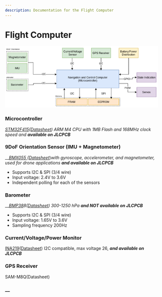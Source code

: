 ```yaml
---
description: Documentation for the Flight Computer
---
```


# Flight Computer

![Block Diagram for Flight Computer](.gitbook/assets/hardware_block_diagram.png)

### Microcontroller

[_STM32F415_](https://www.st.com/content/st_com/en/products/microcontrollers-microprocessors/stm32-32-bit-arm-cortex-mcus/stm32-high-performance-mcus/stm32f4-series/stm32f405-415/stm32f415rg.html)_\(_[_Datasheet_](https://www.st.com/resource/en/datasheet/stm32f405vg.pdf)_\) ARM M4 CPU with 1MB Flash and 168MHz clock speed and **available on JLCPCB**_

### 9DoF Orientation Sensor \(IMU + Magnetometer\)

\_\_[_BMX055_ ](https://www.bosch-sensortec.com/products/motion-sensors/absolute-orientation-sensors/absolute-orientation-sensors-bmx055.html)_\(_[_Datasheet_](https://www.bosch-sensortec.com/media/boschsensortec/downloads/datasheets/bst-bmx055-ds000.pdf)\)_with gyroscope, accelerometer, and magnetometer, used for drone applications **and available on JLCPCB**_

* Supports I2C & SPI \(3/4 wire\)
* Input voltage: 2.4V to 3.6V
* Independent polling for each of the sensors

### Barometer

\_\_[_BMP38_](https://www.bosch-sensortec.com/products/environmental-sensors/pressure-sensors/bmp388/)_8\(_[_Datasheet_](https://www.bosch-sensortec.com/media/boschsensortec/downloads/datasheets/bst-bmp388-ds001.pdf)_\) 300-1250 hPa **and NOT available on JLCPCB**_

* Supports I2C & SPI \(3/4 wire\)
* Input voltage: 1.65V to 3.6V
* Sampling frequency 200Hz

### Current/Voltage/Power Monitor

[INA219](https://www.ti.com/product/INA219?HQS=TI-null-null-digikeymode-df-pf-null-wwe&DCM=yes&distId=10)\([Datasheet](https://www.ti.com/lit/ds/symlink/ina219.pdf?ts=1596310228469&ref_url=https%253A%252F%252Fwww.ti.com%252Fproduct%252FINA219%253FHQS%253DTI-null-null-digikeymode-df-pf-null-wwe%2526DCM%253Dyes%2526distId%253D10)\) I2C compatible, max voltage 26, _**and available on JLCPCB**_

### GPS Receiver

SAM-M8Q\(Datasheet\)



###  __ 









